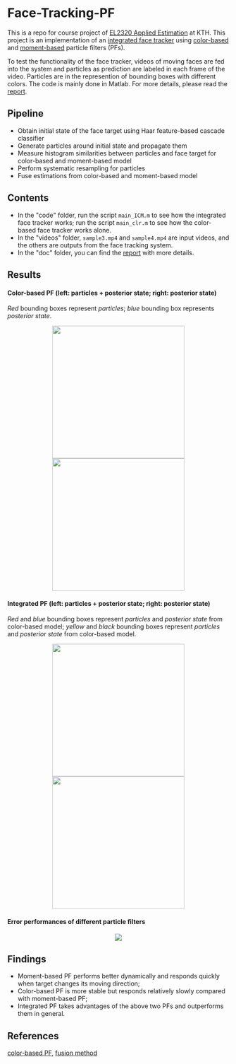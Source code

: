 # Face-Tracking-PF

This is a repo for course project of [EL2320 Applied Estimation](https://www.kth.se/social/course/EL2320/) at KTH. This project is an implementation of an [integrated face tracker](http://ieeexplore.ieee.org/abstract/document/5347867/) using [color-based](http://www.sciencedirect.com/science/article/pii/S0262885602001294) and [moment-based](http://ieeexplore.ieee.org/abstract/document/5347867/) particle filters (PFs). 

To test the functionality of the face tracker, videos of moving faces are fed into the system and particles as prediction are labeled in each frame of the video. Particles are in the represention of bounding boxes with different colors. The code is mainly done in Matlab. For more details, please read the [report](https://github.com/txzhao/Face-Tracking-PF/blob/master/doc/report.pdf).

## Pipeline

- Obtain initial state of the face target using Haar feature-based cascade classifier
- Generate particles around initial state and propagate them
- Measure histogram similarities between particles and face target for color-based and moment-based model
- Perform systematic resampling for particles
- Fuse estimations from color-based and moment-based model

## Contents

- In the "code" folder, run the script ```main_ICM.m``` to see how the integrated face tracker works; run the script ```main_clr.m``` to see how the color-based face tracker works alone.
- In the "videos" folder, ```sample3.mp4``` and ```sample4.mp4``` are input videos, and the others are outputs from the face tracking system.
- In the "doc" folder, you can find the [report](https://github.com/txzhao/Face-Tracking-PF/blob/master/doc/report.pdf) with more details.

## Results

#### Color-based PF (left: particles + posterior state; right: posterior state)

*Red* bounding boxes represent *particles*; *blue* bounding box represents *posterior state*.
<p align="center">
<img src="https://github.com/txzhao/Face-Tracking-PF/blob/master/results/out_fast_particles.gif" width="300"/> <img src="https://github.com/txzhao/Face-Tracking-PF/blob/master/results/out_fast.gif" width="300"/>
</p>

#### Integrated PF (left: particles + posterior state; right: posterior state)

*Red* and *blue* bounding boxes represent *particles* and *posterior state* from color-based model; *yellow* and *black* bounding boxes represent *particles* and *posterior state* from color-based model.
<p align="center">
<img src="https://github.com/txzhao/Face-Tracking-PF/blob/master/results/color-moment_particles.gif" width="300"/> <img src="https://github.com/txzhao/Face-Tracking-PF/blob/master/results/integrated_2.gif" width="300"/>
</p>

#### Error performances of different particle filters

<p align="center">
<img src="https://github.com/txzhao/Face-Tracking-PF/blob/master/results/error.png"/>
</p>

## Findings

- Moment-based PF performs better dynamically and responds quickly when target changes its moving direction;
- Color-based PF is more stable but responds relatively slowly compared with moment-based PF;
- Integrated PF takes advantages of the above two PFs and outperforms them in general.

## References

[color-based PF](http://www.sciencedirect.com/science/article/pii/S0262885602001294), [fusion method](http://ieeexplore.ieee.org/abstract/document/5347867/)
